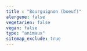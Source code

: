 ```yaml
---
title : "Bourguignon (boeuf)"
alergene: false
vegetarien: false
vegan: false
type: "animaux"
sitemap_exclude: true
--- 
```

